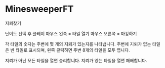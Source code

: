 # MinesweeperFT

지뢰찾기

난이도 선택 후 플레이
마우스 왼쪽 = 타일 열기
마우스 오른쪽 = 마킹하기

각 타일의 숫자는 주변에 몇 개의 지뢰가 있는지를 나타냅니다.
주변에 지뢰가 없는 타일은 빈 타일로 표시되며, 왼쪽 클릭하면 주변 8개의 타일을 모두 엽니다.

지뢰가 아닌 모든 타일을 열면 승리합니다.
지뢰가 있는 타일을 열면 패배합니다.
